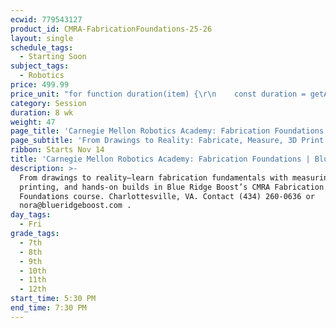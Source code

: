```yaml
---
ecwid: 779543127
product_id: CMRA-FabricationFoundations-25-26
layout: single
schedule_tags:
  - Starting Soon
subject_tags:
  - Robotics
price: 499.99
price_unit: "for function duration(item) {\r\n    const duration = getAttributeValue(item, 'Duration (in weeks)');\r\n    if (isSession(item)) {\r\n       return `${duration} wk`;\r\n    } else if (isOngoing(item)) {\r\n        if (duration === undefined) {\r\n            return \"Flexible\";\r\n        } else if (duration <= 12) {\r\n            return \"2-3 mo\";\r\n        } else if (duration <= 24) {\r\n            return \"4-6 mo\";\r\n        } else {\r\n            return \"6+ mo\";\r\n        }\r\n    } else if (isSingle(item)) {\r\n        return \"1 wk\";\r\n    }\r\n} sessions"
category: Session
duration: 8 wk
weight: 47
page_title: 'Carnegie Mellon Robotics Academy: Fabrication Foundations'
page_subtitle: 'From Drawings to Reality: Fabricate, Measure, 3D Print!'
ribbon: Starts Nov 14
title: 'Carnegie Mellon Robotics Academy: Fabrication Foundations | Blue Ridge Boost'
description: >-
  From drawings to reality—learn fabrication fundamentals with measuring, 3D
  printing, and hands-on builds in Blue Ridge Boost’s CMRA Fabrication
  Foundations course. Charlottesville, VA. Contact (434) 260-0636 or
  nora@blueridgeboost.com .
day_tags:
  - Fri
grade_tags:
  - 7th
  - 8th
  - 9th
  - 10th
  - 11th
  - 12th
start_time: 5:30 PM
end_time: 7:30 PM
---
```


